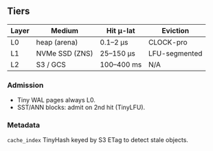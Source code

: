 ## Tiers
| Layer | Medium      | Hit µ-lat   | Eviction      |
|------|-------------|-------------|---------------|
| L0   | heap (arena) | 0.1–2 µs   | CLOCK-pro     |
| L1   | NVMe SSD (ZNS) | 25–150 µs | LFU-segmented |
| L2   | S3 / GCS    | 100–400 ms | N/A           |

### Admission
- Tiny WAL pages always L0.
- SST/ANN blocks: admit on 2nd hit (TinyLFU).

### Metadata
`cache_index` TinyHash keyed by S3 ETag to detect stale objects.
